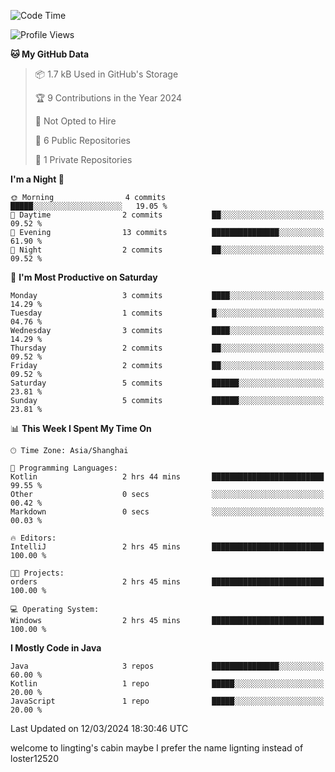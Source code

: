 <!--START_SECTION:waka-->
![Code Time](http://img.shields.io/badge/Code%20Time-56%20hrs%2033%20mins-blue)

![Profile Views](http://img.shields.io/badge/Profile%20Views-0-blue)

**🐱 My GitHub Data** 

> 📦 1.7 kB Used in GitHub's Storage 
 > 
> 🏆 9 Contributions in the Year 2024
 > 
> 🚫 Not Opted to Hire
 > 
> 📜 6 Public Repositories 
 > 
> 🔑 1 Private Repositories 
 > 
**I'm a Night 🦉** 

```text
🌞 Morning                4 commits           █████░░░░░░░░░░░░░░░░░░░░   19.05 % 
🌆 Daytime                2 commits           ██░░░░░░░░░░░░░░░░░░░░░░░   09.52 % 
🌃 Evening                13 commits          ███████████████░░░░░░░░░░   61.90 % 
🌙 Night                  2 commits           ██░░░░░░░░░░░░░░░░░░░░░░░   09.52 % 
```
📅 **I'm Most Productive on Saturday** 

```text
Monday                   3 commits           ████░░░░░░░░░░░░░░░░░░░░░   14.29 % 
Tuesday                  1 commits           █░░░░░░░░░░░░░░░░░░░░░░░░   04.76 % 
Wednesday                3 commits           ████░░░░░░░░░░░░░░░░░░░░░   14.29 % 
Thursday                 2 commits           ██░░░░░░░░░░░░░░░░░░░░░░░   09.52 % 
Friday                   2 commits           ██░░░░░░░░░░░░░░░░░░░░░░░   09.52 % 
Saturday                 5 commits           ██████░░░░░░░░░░░░░░░░░░░   23.81 % 
Sunday                   5 commits           ██████░░░░░░░░░░░░░░░░░░░   23.81 % 
```


📊 **This Week I Spent My Time On** 

```text
🕑︎ Time Zone: Asia/Shanghai

💬 Programming Languages: 
Kotlin                   2 hrs 44 mins       █████████████████████████   99.55 % 
Other                    0 secs              ░░░░░░░░░░░░░░░░░░░░░░░░░   00.42 % 
Markdown                 0 secs              ░░░░░░░░░░░░░░░░░░░░░░░░░   00.03 % 

🔥 Editors: 
IntelliJ                 2 hrs 45 mins       █████████████████████████   100.00 % 

🐱‍💻 Projects: 
orders                   2 hrs 45 mins       █████████████████████████   100.00 % 

💻 Operating System: 
Windows                  2 hrs 45 mins       █████████████████████████   100.00 % 
```

**I Mostly Code in Java** 

```text
Java                     3 repos             ███████████████░░░░░░░░░░   60.00 % 
Kotlin                   1 repo              █████░░░░░░░░░░░░░░░░░░░░   20.00 % 
JavaScript               1 repo              █████░░░░░░░░░░░░░░░░░░░░   20.00 % 
```




 Last Updated on 12/03/2024 18:30:46 UTC
<!--END_SECTION:waka-->
welcome to lingting's cabin
maybe I prefer the name lignting instead of loster12520
